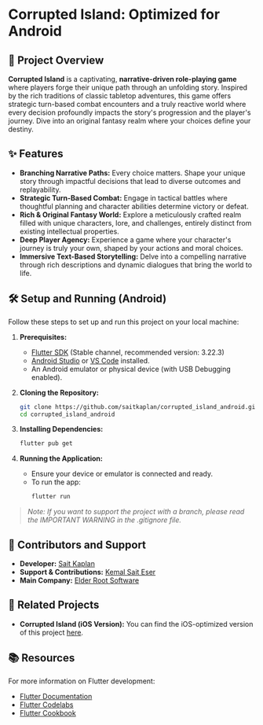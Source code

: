 # Corrupted Island: Optimized for Android

## 🚀 Project Overview

**Corrupted Island** is a captivating, **narrative-driven role-playing game** where players forge their unique path through an unfolding story. Inspired by the rich traditions of classic tabletop adventures, this game offers strategic turn-based combat encounters and a truly reactive world where every decision profoundly impacts the story's progression and the player's journey. Dive into an original fantasy realm where your choices define your destiny.

## ✨ Features

* **Branching Narrative Paths:** Every choice matters. Shape your unique story through impactful decisions that lead to diverse outcomes and replayability.
* **Strategic Turn-Based Combat:** Engage in tactical battles where thoughtful planning and character abilities determine victory or defeat.
* **Rich & Original Fantasy World:** Explore a meticulously crafted realm filled with unique characters, lore, and challenges, entirely distinct from existing intellectual properties.
* **Deep Player Agency:** Experience a game where your character's journey is truly your own, shaped by your actions and moral choices.
* **Immersive Text-Based Storytelling:** Delve into a compelling narrative through rich descriptions and dynamic dialogues that bring the world to life.

## 🛠️ Setup and Running (Android)

Follow these steps to set up and run this project on your local machine:

1.  **Prerequisites:**
    * [Flutter SDK](https://docs.flutter.dev/get-started/install) (Stable channel, recommended version: 3.22.3)
    * [Android Studio](https://developer.android.com/studio) or [VS Code](https://code.visualstudio.com/) installed.
    * An Android emulator or physical device (with USB Debugging enabled).

2.  **Cloning the Repository:**
    ```bash
    git clone https://github.com/saitkaplan/corrupted_island_android.git
    cd corrupted_island_android
    ```

3.  **Installing Dependencies:**
    ```bash
    flutter pub get
    ```

4.  **Running the Application:**
    * Ensure your device or emulator is connected and ready.
    * To run the app:
        ```bash
        flutter run
        ```

> *Note: If you want to support the project with a branch, please read the IMPORTANT WARNING in the .gitignore file.*

## 🤝 Contributors and Support

* **Developer:** [Sait Kaplan](https://www.linkedin.com/in/saitkaplan/)
* **Support & Contributions:** [Kemal Sait Eser](https://www.linkedin.com/in/kemal-said-eser/)
* **Main Company:** [Elder Root Software](https://play.google.com/store/apps/dev?id=7541562456635286242)

## 📌 Related Projects

* **Corrupted Island (iOS Version):** You can find the iOS-optimized version of this project [here](https://github.com/saitkaplan).

## 📚 Resources

For more information on Flutter development:

* [Flutter Documentation](https://docs.flutter.dev/)
* [Flutter Codelabs](https://docs.flutter.dev/codelabs)
* [Flutter Cookbook](https://docs.flutter.dev/cookbook)
